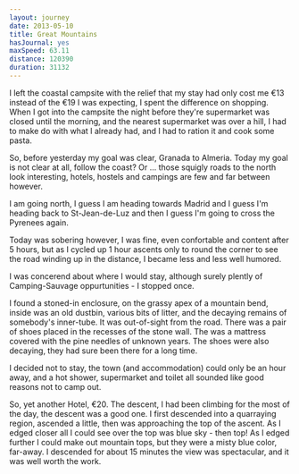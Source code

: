```yaml
---
layout: journey
date: 2013-05-10
title: Great Mountains
hasJournal: yes
maxSpeed: 63.11
distance: 120390
duration: 31132
---
```

I left the coastal campsite with the relief that my stay had only cost me €13 instead of the €19 I was expecting, I spent the difference on shopping. When I got into the campsite the night before they're supermarket was closed until the morning, and the nearest supermarket was over a hill, I had to make do with what I already had, and I had to ration it and cook some pasta.

So, before yesterday my goal was clear, Granada to Almeria. Today my goal is not clear at all, follow the coast? Or ... those squigly roads to the north look interesting, hotels, hostels and campings are few and far between however.

I am going north, I guess I am heading towards Madrid and I guess I'm heading back to St-Jean-de-Luz and then I guess I'm going to cross the Pyrenees again.

Today was sobering however, I was fine, even confortable and content after 5 hours, but as I cycled up 1 hour ascents only to round the corner to see the road winding up in the distance, I became less and less well humored.

I was concerend about where I would stay, although surely plently of Camping-Sauvage oppurtunities - I stopped once.

I found a stoned-in enclosure, on the grassy apex of a mountain bend, inside was an old dustbin, various bits of litter, and the decaying remains of somebody's inner-tube. It was out-of-sight from the road. There was a pair of shoes placed in the recesses of the stone wall. The was a mattress covered with the pine needles of unknown years. The shoes were also decaying, they had sure been there for a long time.

I decided not to stay, the town (and accommodation) could only be an hour away, and a hot shower, supermarket and toilet all sounded like good reasons not to camp out.

So, yet another Hotel, €20. The descent, I had been climbing for the most of the day, the descent was a good one. I first descended into a quarraying region, ascended a little, then was approaching the top of the ascent. As I edged closer all I could see over the top was blue sky - then top! As I edged further I could make out mountain tops, but they were a misty blue color, far-away. I descended for about 15 minutes the view was spectacular, and it was well worth the work.